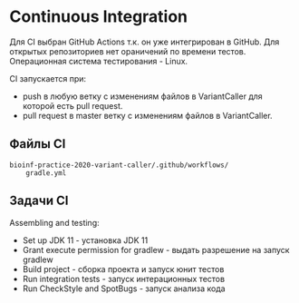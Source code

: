 # Continuous Integration

Для CI выбран GitHub Actions т.к. он уже интегрирован в GitHub.
Для открытых репозиториев нет ораничений по времени тестов.
Операционная система тестирования - Linux.

CI запускается при:
  * push в любую ветку с изменениям файлов в VariantCaller для которой есть pull request.
  * pull request в master ветку с изменениям файлов в VariantCaller.

## Файлы CI

```
bioinf-practice-2020-variant-caller/.github/workflows/
    gradle.yml
```

## Задачи CI

Assembling and testing:
  * Set up JDK 11 - установка JDK 11
  * Grant execute permission for gradlew - выдать разрешение на запуск gradlew
  * Build project - сборка проекта и запуск юнит тестов
  * Run integration tests - запуск интерационных тестов
  * Run CheckStyle and SpotBugs - запуск анализа кода
  